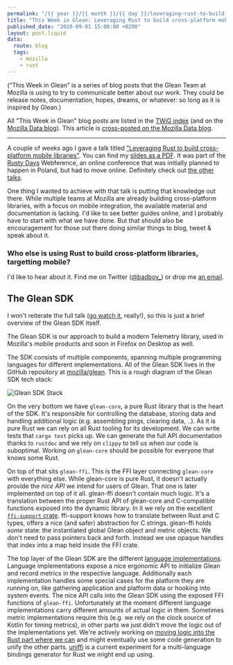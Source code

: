 ```yaml
---
permalink: "/{{ year }}/{{ month }}/{{ day }}/leveraging-rust-to-build-cross-platform-mobile-libraries"
title: "This Week in Glean: Leveraging Rust to build cross-platform mobile libraries"
published_date: "2020-09-01 15:00:00 +0200"
layout: post.liquid
data:
  route: blog
  tags:
    - mozilla
    - rust
---
```


(“This Week in Glean” is a series of blog posts that the Glean Team at Mozilla is using to try to communicate better about our work. They could be release notes, documentation, hopes, dreams, or whatever: so long as it is inspired by Glean.)

All "This Week in Glean" blog posts are listed in the [TWiG index](https://mozilla.github.io/glean/book/appendix/twig.html)
(and on the [Mozilla Data blog](https://blog.mozilla.org/data/category/glean/)).
This article is [cross-posted on the Mozilla Data blog](https://blog.mozilla.org/data/2020/09/01/twig-leveraging-rust/).

---

A couple of weeks ago I gave a talk titled ["Leveraging Rust to build cross-platform mobile libraries"][video].
You can find my [slides as a PDF](https://fnordig.de/talks/2020/rustydays/slides.pdf).
It was part of the [Rusty Days][rustydays] Webference, an online conference that was initially planned to happen in Poland, but had to move online.
Definitely check out [the other talks][playlist].

[rustydays]: https://rusty-days.org/
[video]: https://www.youtube.com/watch?v=j5rczOF7pzg
[slides]: https://fnordig.de/talks/2020/rustydays/slides.pdf
[playlist]: https://www.youtube.com/watch?v=QaCvUKrxNLI&list=PLf3u8NhoEikhTC5radGrmmqdkOK-xMDoZ

One thing I wanted to achieve with that talk is putting that knowledge out there.
While multiple teams at Mozilla are already building cross-platform libraries, with a focus on mobile integration,
the available material and documentation is lacking.
I'd like to see better guides online, and I probably have to start with what we have done.
But that should also be encouragement for those out there doing similar things to blog, tweet & speak about it.

### Who else is using Rust to build cross-platform libraries, targetting mobile?

I'd like to hear about it.
Find me on Twitter ([@badboy\_](https://twitter.com/badboy_)) or drop me [an email](mailto:janerik@fnordig.de).

## The Glean SDK

I won't reiterate the full talk ([go watch it][video], really!), so this is just a brief overview of the Glean SDK itself.

The Glean SDK is our approach to build a modern Telemetry library, used in Mozilla's mobile products and soon in Firefox on Desktop as well.

The SDK consists of multiple components, spanning multiple programming languages for different implementations.
All of the Glean SDK lives in the GitHub repository at [mozilla/glean](https://github.com/mozilla/glean).
This is a rough diagram of the Glean SDK tech stack:

![Glean SDK Stack](https://tmp.fnordig.de/blog/2020/glean-stack.png)

On the very bottom we have `glean-core`, a pure Rust library that is the heart of the SDK.
It's responsible for controlling the database, storing data and handling additional logic (e.g. assembling pings, clearing data, ..).
As it is pure Rust we can rely on all Rust tooling for its development.
We can write tests that `cargo test` picks up. We can generate the full API documentation thanks to `rustdoc`
and we rely on `clippy` to tell us when our code is suboptimal.
Working on `glean-core` should be possible for everyone that knows some Rust.

On top of that sits `glean-ffi`.
This is the FFI layer connecting `glean-core` with everything else.
While glean-core is pure Rust, it doesn't actually provide the *nice API* we intend for users of Glean.
That one is later implemented on top of it all.
glean-ffi doesn't contain much logic.
It's a translation between the proper Rust API of glean-core and C-compatible functions exposed into the dynamic library.
In it we rely on the excellent [`ffi-support` crate](https://docs.rs/ffi-support/).
ffi-support knows how to translate between Rust and C types, offers a nice (and safer) abstraction for C strings.
glean-ffi holds *some* state: the instantiated global Glean object and metric objects.
We don't need to pass pointers back and forth. Instead we use opaque handles that index into a map held inside the FFI crate.

The top layer of the Glean SDK are the different [language implementations](https://mozilla.github.io/glean/book/dev/core/internal/implementations.html).
Language implementations expose a nice ergonomic API to initialize Glean and record metrics in the respective language.
Additionally each implementation handles some special cases for the platform they are running on, like gathering application and platform data or hooking into system events.
The nice API calls into the Glean SDK using the exposed FFI functions of `glean-ffi`.
Unfortunately at the moment different language implementations carry different amounts of actual logic in them.
Sometimes metric implementations require this (e.g. we rely on the clock source of Kotlin for timing metrics),
in other parts we just didn't move the logic out of the implementations yet.
We're actively working on [moving logic into the Rust part where we can](https://bugzilla.mozilla.org/show_bug.cgi?id=1651382) and might eventually use some code generation to unify the other parts.
[uniffi] is a current experiment for a multi-language bindings generator for Rust we might end up using.

[uniffi]: https://github.com/mozilla/uniffi-rs
